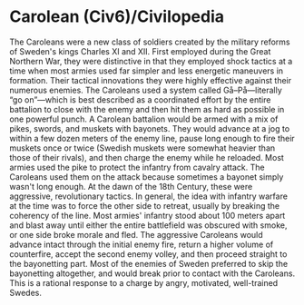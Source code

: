 # Carolean (Civ6)/Civilopedia

The Caroleans were a new class of soldiers created by the military reforms of Sweden's kings Charles XI and XII. First employed during the Great Northern War, they were distinctive in that they employed shock tactics at a time when most armies used far simpler and less energetic maneuvers in formation. Their tactical innovations they were highly effective against their numerous enemies.
The Caroleans used a system called Gå–På—literally “go on”—which is best described as a coordinated effort by the entire battalion to close with the enemy and then hit them as hard as possible in one powerful punch. A Carolean battalion would be armed with a mix of pikes, swords, and muskets with bayonets. They would advance at a jog to within a few dozen meters of the enemy line, pause long enough to fire their muskets once or twice (Swedish muskets were somewhat heavier than those of their rivals), and then charge the enemy while he reloaded. Most armies used the pike to protect the infantry from cavalry attack. The Caroleans used them on the attack because sometimes a bayonet simply wasn't long enough.
At the dawn of the 18th Century, these were aggressive, revolutionary tactics. In general, the idea with infantry warfare at the time was to force the other side to retreat, usually by breaking the coherency of the line. Most armies' infantry stood about 100 meters apart and blast away until either the entire battlefield was obscured with smoke, or one side broke morale and fled. The aggressive Caroleans would advance intact through the initial enemy fire, return a higher volume of counterfire, accept the second enemy volley, and then proceed straight to the bayonetting part. Most of the enemies of Sweden preferred to skip the bayonetting altogether, and would break prior to contact with the Caroleans. This is a rational response to a charge by angry, motivated, well-trained Swedes.